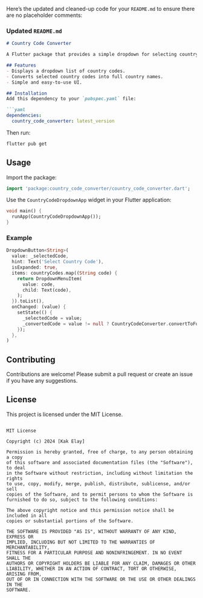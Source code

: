 Here’s the updated and cleaned-up code for your `README.md` to ensure there are no placeholder comments:

### **Updated `README.md`**

```md
# Country Code Converter

A Flutter package that provides a simple dropdown for selecting country codes and converting them into their full country names.

## Features
- Displays a dropdown list of country codes.
- Converts selected country codes into full country names.
- Simple and easy-to-use UI.

## Installation
Add this dependency to your `pubspec.yaml` file:

```yaml
dependencies:
  country_code_converter: latest_version
```

Then run:

```sh
flutter pub get
```

## Usage

Import the package:

```dart
import 'package:country_code_converter/country_code_converter.dart';
```

Use the `CountryCodeDropdownApp` widget in your Flutter application:

```dart
void main() {
  runApp(CountryCodeDropdownApp());
}
```

### Example

```dart
DropdownButton<String>(
  value: _selectedCode,
  hint: Text('Select Country Code'),
  isExpanded: true,
  items: countryCodes.map((String code) {
    return DropdownMenuItem(
      value: code,
      child: Text(code),
    );
  }).toList(),
  onChanged: (value) {
    setState(() {
      _selectedCode = value;
      _convertedCode = value != null ? CountryCodeConverter.convertToFull(value) : null;
    });
  },
)
```

## Contributing
Contributions are welcome! Please submit a pull request or create an issue if you have any suggestions.

## License
This project is licensed under the MIT License.
```

MIT License

Copyright (c) 2024 [Kak Elay]

Permission is hereby granted, free of charge, to any person obtaining a copy
of this software and associated documentation files (the "Software"), to deal
in the Software without restriction, including without limitation the rights
to use, copy, modify, merge, publish, distribute, sublicense, and/or sell
copies of the Software, and to permit persons to whom the Software is
furnished to do so, subject to the following conditions:

The above copyright notice and this permission notice shall be included in all
copies or substantial portions of the Software.

THE SOFTWARE IS PROVIDED "AS IS", WITHOUT WARRANTY OF ANY KIND, EXPRESS OR
IMPLIED, INCLUDING BUT NOT LIMITED TO THE WARRANTIES OF MERCHANTABILITY,
FITNESS FOR A PARTICULAR PURPOSE AND NONINFRINGEMENT. IN NO EVENT SHALL THE
AUTHORS OR COPYRIGHT HOLDERS BE LIABLE FOR ANY CLAIM, DAMAGES OR OTHER
LIABILITY, WHETHER IN AN ACTION OF CONTRACT, TORT OR OTHERWISE, ARISING FROM,
OUT OF OR IN CONNECTION WITH THE SOFTWARE OR THE USE OR OTHER DEALINGS IN THE
SOFTWARE.
